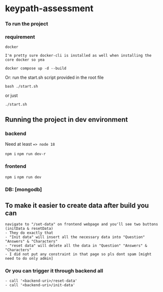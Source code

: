 # keypath-assessment

### To run the project

### requirement

`docker`

```
I'm pretty sure docker-cli is installed as well when installing the core docker so yea
```

`docker compose up -d --build`

Or: run the start.sh script provided in the root file

`bash ./start.sh`

or just

`./start.sh`

## Running the project in dev environment

### backend

Need at least `=> node 18`

`npm i`
`npm run dev-r`

### frontend

`npm i`
`npm run dev`

### DB: [mongodb]

## To make it easier to create data after build you can

```
navigate to "/set-data" on frontend webpage and you'll see two buttons (initData & resetData)
- They do exactly that
- "Init data" will insert all the necessary data into "Question" "Answers" & "Characters"
- "reset data" will delete all the data in "Question" "Answers" & "Characters"
- I did not put any constraint in that page so pls dont spam [might need to do only admin]
```

### Or you can trigger it through backend all

```
- call '<backend-uri>/reset-data'
- call '<backend-uri>/init-data'
```
